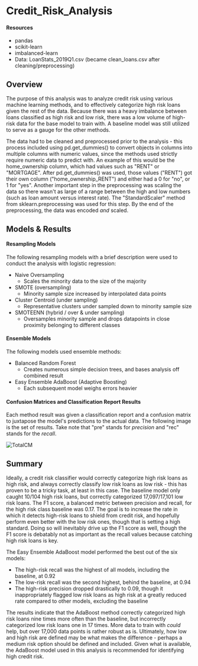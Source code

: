 # Credit_Risk_Analysis
#### Resources
  - pandas
  - scikit-learn
  - imbalanced-learn
  - Data: LoanStats_2019Q1.csv (became clean_loans.csv after cleaning/preprocessing)

## Overview
The purpose of this analysis was to analyze credit risk using various machine learning methods, and to effectively categorize high risk loans given the rest of the data. Because there was a heavy imbalance between loans classified as high risk and low risk, there was a low volume of high-risk data for the base model to train with. A baseline model was still utilized to serve as a gauge for the other methods.

The data had to be cleaned and preprocessed prior to the analysis - this process included using pd.get_dummies() to convert objects in columns into multiple columns with numeric values, since the methods used strictly require numeric data to predict with. An example of this would be the home_ownership column, which had values such as "RENT" or "MORTGAGE". After pd.get_dummies() was used, those values ("RENT") got their own column ("home_ownership_RENT") and either had a 0 for "no", or 1 for "yes". Another important step in the preprocessing was scaling the data so there wasn't as large of a range between the high and low numbers (such as loan amount versus interest rate). The "StandardScaler" method from sklearn.preprocessing was used for this step. By the end of the preprocessing, the data was encoded *and* scaled.

## Models & Results
#### Resampling Models
The following resampling models with a brief description were used to conduct the analysis with logistic regression:
 - Naive Oversampling
    - Scales the minority data to the size of the majority 
 - SMOTE (oversampling)
    - Minority sample size increased by interpolated data points
 - Cluster Centroid (under sampling)
    - Representative clusters under sampled down to minority sample size
 - SMOTEENN (hybrid / over & under sampling)
    - Oversamples minority sample and drops datapoints in close proximity belonging to different classes

#### Ensemble Models
The following models used ensemble methods:
  - Balanced Random Forest
    - Creates numerous simple decision trees, and bases analysis off combined result
  - Easy Ensemble AdaBoost (Adaptive Boosting)
    - Each subsequent model weighs errors heavier

#### Confusion Matrices and Classification Report Results
Each method result was given a classification report and a confusion matrix to juxtapose the model's predictions to the actual data. The following image is the set of results. Take note that "pre" stands for *precision* and "rec" stands for the *recall*.

![TotalCM](https://user-images.githubusercontent.com/92493572/155912127-e6eb1e2a-ac32-4fb4-a21a-5bb303c772a0.png)

## Summary
Ideally, a credit risk classifier would correctly categorize high risk loans as high risk, and always correctly classify low risk loans as low risk - this has proven to be a tricky task, at least in this case. The baseline model only caught 10/104 high risk loans, but correctly categorized 17,097/17,101 low risk loans. The F1 score, a balanced metric between precision and recall, for the high risk class baseline was 0.17. The goal is to increase the rate in which it detects high-risk loans to shield from credit risk, and hopefully perform even better with the low risk ones, though that is setting a high standard. Doing so will inevitably drive up the F1 score as well, though the F1 score is debatably not as important as the recall values because catching high risk loans is key.

The Easy Ensemble AdaBoost model performed the best out of the six models:
  - The high-risk recall was the highest of all models, including the baseline, at 0.92
  - The low-risk recall was the second highest, behind the baseline, at 0.94
  - The high-risk precision dropped drastically to 0.09, though it inappropriately flagged low risk loans as high risk at a greatly reduced rate compared to other models, excluding the baseline

The results indicate that the AdaBoost method correctly categorized high risk loans nine times more often than the baseline, but incorrectly categorized low risk loans one in 17 times. More data to train with *could* help, but over 17,000 data points is rather robust as is. Ultimately, how low and high risk are defined may be what makes the difference - perhaps a medium risk option should be defined and included. Given what is available, the AdaBoost model used in this analysis is recommended for identifying high credit risk.
